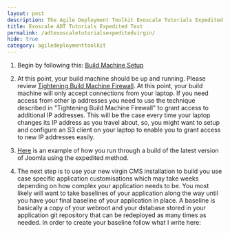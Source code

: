 ```yaml
---
layout: post
description: The Agile Deployment Toolkit Exoscale Tutorials Expedited Virgin
title: Exoscale ADT Tutorials Expedited Text
permalink: /adtexoscaletutorialsexpeditedvirgin/
hide: true
category: agiledeploymenttoolkit
---
```


1. Begin by following this: [Build Machine Setup](https://www.codebreakers.uk/adtexoscaletutorialsbuildmachine/)  

2. At this point, your build machine should be up and running. Please review [Tightening Build Machine Firewall](https://github.com/agile-deployer/agile-infrastructure-build-client-scripts/blob/master/doco/AgileToolkitDeployment/TightenBuildMachineAccess.md). At this point, your build machine will only accept connections from your laptop. If you need access from other ip addresses you need to use the technique described in "Tightening Build Machine Firewall" to grant access to additional IP addresses. This will be the case every time your laptop changes its IP address as you travel about, so, you might want to setup and configure an S3 client on your laptop to enable you to grant access to new IP addresses easily.  

3. [Here](https://www.codebreakers.uk/adtexoscaletutorialsexpeditedvirgin/) is an example of how you run through a build of the latest version of Joomla using the expedited method.

4. The next step is to use your new virgin CMS installation to build you use case specific application customisations which may take weeks depending on how complex your application needs to be. You most likely will want to take baselines of your application along the way until you have your final baseline of your application in place. A baseline is basically a copy of your webroot and your dstabase stored in your application git repository that can be redeployed as many times as needed. In order to create your baseline follow what I write here: 
